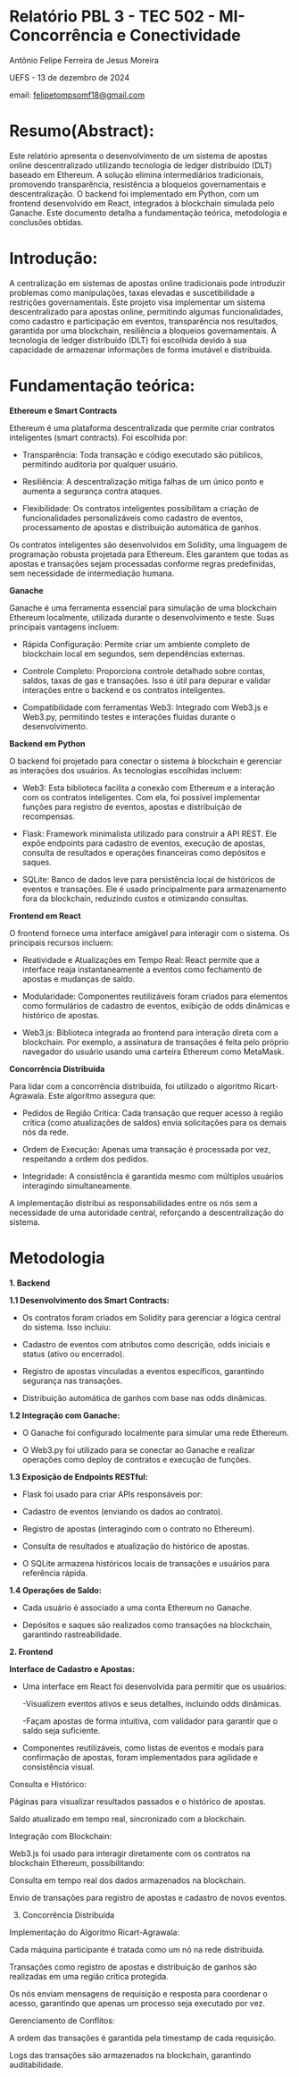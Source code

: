 # Relatório PBL 3 - TEC 502 - MI-Concorrência e Conectividade
Antônio Felipe Ferreira de Jesus Moreira

UEFS - 13 de dezembro de 2024

email: felipetompsomf18@gmail.com
# Resumo(Abstract):
Este relatório apresenta o desenvolvimento de um sistema de apostas online descentralizado utilizando tecnologia de ledger distribuído (DLT) baseado em Ethereum. A solução elimina intermediários tradicionais, promovendo transparência, resistência a bloqueios governamentais e descentralização. O backend foi implementado em Python, com um frontend desenvolvido em React, integrados à blockchain simulada pelo Ganache. Este documento detalha a fundamentação teórica, metodologia e conclusões obtidas.
# Introdução:
A centralização em sistemas de apostas online tradicionais pode introduzir problemas como manipulações, taxas elevadas e suscetibilidade a restrições governamentais. Este projeto visa implementar um sistema descentralizado para apostas online, permitindo algumas funcionalidades, como cadastro e participação em eventos, transparência nos resultados, garantida por uma blockchain, resiliência a bloqueios governamentais. A tecnologia de ledger distribuído (DLT) foi escolhida devido à sua capacidade de armazenar informações de forma imutável e distribuída.
# Fundamentação teórica:
**Ethereum e Smart Contracts**

Ethereum é uma plataforma descentralizada que permite criar contratos inteligentes (smart contracts). Foi escolhida por:

- Transparência: Toda transação e código executado são públicos, permitindo auditoria por qualquer usuário.

- Resiliência: A descentralização mitiga falhas de um único ponto e aumenta a segurança contra ataques.

- Flexibilidade: Os contratos inteligentes possibilitam a criação de funcionalidades personalizáveis como cadastro de eventos, processamento de apostas e distribuição automática de ganhos.

Os contratos inteligentes são desenvolvidos em Solidity, uma linguagem de programação robusta projetada para Ethereum. Eles garantem que todas as apostas e transações sejam processadas conforme regras predefinidas, sem necessidade de intermediação humana.

**Ganache**

Ganache é uma ferramenta essencial para simulação de uma blockchain Ethereum localmente, utilizada durante o desenvolvimento e teste. Suas principais vantagens incluem:

- Rápida Configuração: Permite criar um ambiente completo de blockchain local em segundos, sem dependências externas.

- Controle Completo: Proporciona controle detalhado sobre contas, saldos, taxas de gas e transações. Isso é útil para depurar e validar interações entre o backend e os contratos inteligentes.

- Compatibilidade com ferramentas Web3: Integrado com Web3.js e Web3.py, permitindo testes e interações fluidas durante o desenvolvimento.

**Backend em Python**

O backend foi projetado para conectar o sistema à blockchain e gerenciar as interações dos usuários. As tecnologias escolhidas incluem:

- Web3: Esta biblioteca facilita a conexão com Ethereum e a interação com os contratos inteligentes. Com ela, foi possível implementar funções para registro de eventos, apostas e distribuição de recompensas.

- Flask: Framework minimalista utilizado para construir a API REST. Ele expõe endpoints para cadastro de eventos, execução de apostas, consulta de resultados e operações financeiras como depósitos e saques.

- SQLite: Banco de dados leve para persistência local de históricos de eventos e transações. Ele é usado principalmente para armazenamento fora da blockchain, reduzindo custos e otimizando consultas.

**Frontend em React**

O frontend fornece uma interface amigável para interagir com o sistema. Os principais recursos incluem:

- Reatividade e Atualizações em Tempo Real: React permite que a interface reaja instantaneamente a eventos como fechamento de apostas e mudanças de saldo.

- Modularidade: Componentes reutilizáveis foram criados para elementos como formulários de cadastro de eventos, exibição de odds dinâmicas e histórico de apostas.

- Web3.js: Biblioteca integrada ao frontend para interação direta com a blockchain. Por exemplo, a assinatura de transações é feita pelo próprio navegador do usuário usando uma carteira Ethereum como MetaMask.

**Concorrência Distribuída**

Para lidar com a concorrência distribuída, foi utilizado o algoritmo Ricart-Agrawala. Este algoritmo assegura que:

- Pedidos de Região Crítica: Cada transação que requer acesso à região crítica (como atualizações de saldos) envia solicitações para os demais nós da rede.

- Ordem de Execução: Apenas uma transação é processada por vez, respeitando a ordem dos pedidos.

- Integridade: A consistência é garantida mesmo com múltiplos usuários interagindo simultaneamente.

A implementação distribui as responsabilidades entre os nós sem a necessidade de uma autoridade central, reforçando a descentralização do sistema.
# Metodologia
**1. Backend**

**1.1 Desenvolvimento dos Smart Contracts:**

- Os contratos foram criados em Solidity para gerenciar a lógica central do sistema. Isso incluiu:

- Cadastro de eventos com atributos como descrição, odds iniciais e status (ativo ou encerrado).

- Registro de apostas vinculadas a eventos específicos, garantindo segurança nas transações.

- Distribuição automática de ganhos com base nas odds dinâmicas.

**1.2 Integração com Ganache:**

- O Ganache foi configurado localmente para simular uma rede Ethereum.

- O Web3.py foi utilizado para se conectar ao Ganache e realizar operações como deploy de contratos e execução de funções.

**1.3 Exposição de Endpoints RESTful:**

- Flask foi usado para criar APIs responsáveis por:

- Cadastro de eventos (enviando os dados ao contrato).

- Registro de apostas (interagindo com o contrato no Ethereum).

- Consulta de resultados e atualização do histórico de apostas.

- O SQLite armazena históricos locais de transações e usuários para referência rápida.

**1.4 Operações de Saldo:**

- Cada usuário é associado a uma conta Ethereum no Ganache.

- Depósitos e saques são realizados como transações na blockchain, garantindo rastreabilidade.

**2. Frontend**

**Interface de Cadastro e Apostas:**

- Uma interface em React foi desenvolvida para permitir que os usuários:

    -Visualizem eventos ativos e seus detalhes, incluindo odds dinâmicas.

    -Façam apostas de forma intuitiva, com validador para garantir que o saldo seja suficiente.

- Componentes reutilizáveis, como listas de eventos e modais para confirmação de apostas, foram implementados para agilidade e consistência visual.

Consulta e Histórico:

Páginas para visualizar resultados passados e o histórico de apostas.

Saldo atualizado em tempo real, sincronizado com a blockchain.

Integração com Blockchain:

Web3.js foi usado para interagir diretamente com os contratos na blockchain Ethereum, possibilitando:

Consulta em tempo real dos dados armazenados na blockchain.

Envio de transações para registro de apostas e cadastro de novos eventos.

3. Concorrência Distribuída

Implementação do Algoritmo Ricart-Agrawala:

Cada máquina participante é tratada como um nó na rede distribuída.

Transações como registro de apostas e distribuição de ganhos são realizadas em uma região crítica protegida.

Os nós enviam mensagens de requisição e resposta para coordenar o acesso, garantindo que apenas um processo seja executado por vez.

Gerenciamento de Conflitos:

A ordem das transações é garantida pela timestamp de cada requisição.

Logs das transações são armazenados na blockchain, garantindo auditabilidade.